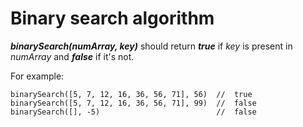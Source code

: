 # Binary search algorithm

**_binarySearch(numArray, key)_** should return **_true_** if _key_ is present in _numArray_
    and **_false_** if it's not.

For example:

```
binarySearch([5, 7, 12, 16, 36, 56, 71], 56)  //  true
binarySearch([5, 7, 12, 16, 36, 56, 71], 99)  //  false
binarySearch([], -5)                          //  false
```
